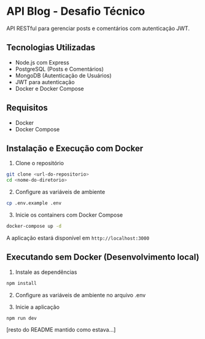 # API Blog - Desafio Técnico

API RESTful para gerenciar posts e comentários com autenticação JWT.

## Tecnologias Utilizadas

- Node.js com Express
- PostgreSQL (Posts e Comentários)
- MongoDB (Autenticação de Usuários)
- JWT para autenticação
- Docker e Docker Compose

## Requisitos

- Docker
- Docker Compose

## Instalação e Execução com Docker

1. Clone o repositório

```bash
git clone <url-do-repositorio>
cd <nome-do-diretorio>
```

2. Configure as variáveis de ambiente

```bash
cp .env.example .env
```

3. Inicie os containers com Docker Compose

```bash
docker-compose up -d
```

A aplicação estará disponível em `http://localhost:3000`

## Executando sem Docker (Desenvolvimento local)

1. Instale as dependências

```bash
npm install
```

2. Configure as variáveis de ambiente no arquivo .env

3. Inicie a aplicação

```bash
npm run dev
```

[resto do README mantido como estava...]
